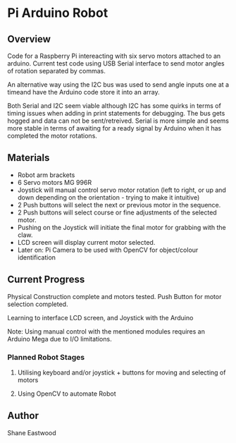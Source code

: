 # Pi Arduino Robot

## Overview
Code for a Raspberry Pi intereacting with six servo motors attached to an arduino.
Current test code using USB Serial interface to send motor angles of rotation separated by commas.

An alternative way using the I2C bus was used to send angle inputs one at a timeand have the Arduino code store it into an array. 

Both Serial and I2C seem viable although I2C has some quirks in terms of timing issues when adding in print statements for debugging. The bus gets hogged and data can not be sent/retreived. Serial is more simple and seems more stable in terms of awaiting for a ready signal by Arduino when it has completed the motor rotations.

## Materials

- Robot arm brackets
- 6 Servo motors MG 996R
- Joystick will manual control servo motor rotation (left to right, or up and down depending on the orientation - trying to make it intuitive)
- 2 Push buttons will select the next or previous motor in the sequence.
- 2 Push buttons will select course or fine adjustments of the selected motor.
- Pushing on the Joystick will initiate the final motor for grabbing with the claw.
- LCD screen will display current motor selected.
- Later on: Pi Camera to be used with OpenCV for object/colour identification

## Current Progress

Physical Construction complete and motors tested.
Push Button for motor selection completed.

Learning to interface LCD screen, and Joystick with the Arduino

Note: Using manual control with the mentioned modules requires an Arduino Mega due to I/O limitations.

### Planned Robot Stages

1. Utilising keyboard and/or joystick + buttons for moving and selecting of motors

2. Using OpenCV to automate Robot

## Author
Shane Eastwood
